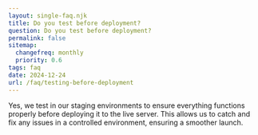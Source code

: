 ```yaml
--- 
layout: single-faq.njk
title: Do you test before deployment?
question: Do you test before deployment?
permalink: false
sitemap:
  changefreq: monthly
  priority: 0.6
tags: faq
date: 2024-12-24
url: /faq/testing-before-deployment
---
```


Yes, we test in our staging environments to ensure everything functions properly before deploying it to the live server. This allows us to catch and fix any issues in a controlled environment, ensuring a smoother launch.
